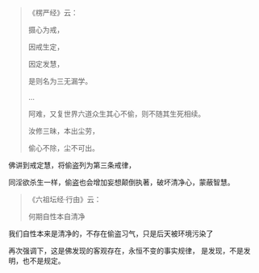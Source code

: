 > 《楞严经》云： 
> 
> 摄心为戒，
> 
> 因戒生定，
> 
> 因定发慧，
> 
> 是则名为三无漏学。
> 
> ...
> 
> 阿难，又复世界六道众生其心不偷，则不随其生死相续。
> 
> 汝修三昧，本出尘劳，
> 
> 偷心不除，尘不可出。

佛讲到戒定慧，将偷盗列为第三条戒律，

同淫欲杀生一样，偷盗也会增加妄想颠倒执著，破坏清净心，蒙蔽智慧。

> 《六祖坛经·行由》云：
> 
> 何期自性本自清净

我们自性本来是清净的，不存在偷盗习气，只是后天被环境污染了

再次强调下，这是佛发现的客观存在，永恒不变的事实规律，
是发现，不是发明，也不是规定。



